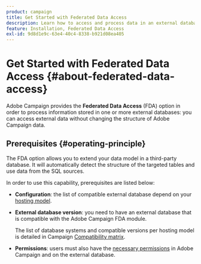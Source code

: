```yaml
---
product: campaign
title: Get Started with Federated Data Access
description: Learn how to access and process data in an external database
feature: Installation, Federated Data Access
exl-id: 9d8d1e9c-63e4-40c4-8338-b921d08ea405
---
```

# Get Started with Federated Data Access {#about-federated-data-access}



Adobe Campaign provides the **Federated Data Access** (FDA) option in order to process information stored in one or more external databases: you can access external data without changing the structure of Adobe Campaign data.

## Prerequisites {#operating-principle}

The FDA option allows you to extend your data model in a third-party database. It will automatically detect the structure of the targeted tables and use data from the SQL sources.

In order to use this capability, prerequisites are listed below:

* **Configuration**: the list of compatible external database depend on your [hosting model](../../installation/using/hosting-models.md).
* **External database version**: you need to have an external database that is compatible with the Adobe Campaign FDA module. 

    The list of database systems and compatible versions per hosting model is detailed in Campaign [Compatibility matrix](../../rn/using/compatibility-matrix.md#FederatedDataAccessFDA). 

* **Permissions**: users must also have the [necessary permissions](../../installation/using/remote-database-access-rights.md) in Adobe Campaign and on the external database.

